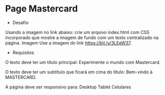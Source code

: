 # Page Mastercard

- Desafio 

Usando a imagem no link abaixo: crie um arquivo index.html com CSS incorporado que mostre a imagem de fundo com um texto centralizado na página.
Imagem Use a imagem do link https://bit.ly/3LEeW37.

- Requisitos

O texto deve ter um título principal: Experimente o mundo com Mastercard.

O texto deve ter um subtítulo que ficará em cima do título: Bem-vindo à MASTERCARD.

A página deve ser responsivo para:
Desktop
Tablet
Celulares